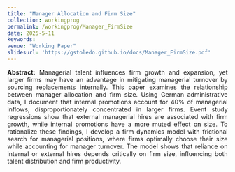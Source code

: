 ```yaml
---
title: "Manager Allocation and Firm Size"
collection: workingprog
permalink: /workingprog/Manager_FirmSize
date: 2025-5-11
keywords: 
venue: "Working Paper"
slidesurl: 'https://gstoledo.github.io/docs/Manager_FirmSize.pdf'
---
```

<div style="text-align: justify;">
<strong>Abstract:</strong> Managerial talent influences firm growth and expansion, yet larger firms may have an advantage in mitigating managerial turnover by sourcing replacements internally. This paper examines the relationship between manager allocation and firm size. Using German administrative data, I document that internal promotions account for 40% of managerial inflows, disproportionately concentrated in larger firms. Event study regressions show that external managerial hires are associated with firm growth, while internal promotions have a more muted effect on size. To rationalize these findings, I develop a firm dynamics model with frictional search for managerial positions, where firms optimally choose their size while accounting for manager turnover. The model shows that reliance on internal or external hires depends critically on firm size, influencing both talent distribution and firm productivity.
</div>

